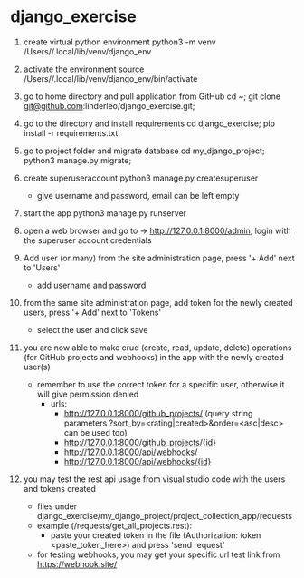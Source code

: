 # django_exercise

1) create virtual python environment
python3 -m venv /Users/<home>/.local/lib/venv/django_env

2) activate the environment
source /Users/<home>/.local/lib/venv/django_env/bin/activate

3) go to home directory and pull application from GitHub
cd ~; git clone git@github.com:linderleo/django_exercise.git;

4) go to the directory and install requirements
cd django_exercise; pip install -r requirements.txt

5) go to project folder and migrate database
cd my_django_project; python3 manage.py migrate;

6) create superuseraccount
python3 manage.py createsuperuser
    - give username and password, email can be left empty

7) start the app
python3 manage.py runserver

8) open a web browser and go to -> http://127.0.0.1:8000/admin, login with the superuser account credentials

9) Add user (or many) from the site administration page, press '+ Add' next to 'Users'
    - add username and password

10) from the same site administration page, add token for the newly created users, press '+ Add' next to 'Tokens'
    - select the user and click save

11) you are now able to make crud (create, read, update, delete) operations (for GitHub projects and webhooks) in the app with the newly created user(s)
    - remember to use the correct token for a specific user, otherwise it will give permission denied
      - urls: 
        - http://127.0.0.1:8000/github_projects/ 
          (query string parameters ?sort_by=<rating|created>&order=<asc|desc> can be used too)
        - http://127.0.0.1:8000/github_projects/{id} 
        - http://127.0.0.1:8000/api/webhooks/
        - http://127.0.0.1:8000/api/webhooks/{id}

12) you may test the rest api usage from visual studio code with the users and tokens created
    - files under django_exercise/my_django_project/project_collection_app/requests
    - example (/requests/get_all_projects.rest):
      - paste your created token in the file (Authorization: token <paste_token_here>) and press 'send request'
    - for testing webhooks, you may get your specific url test link from https://webhook.site/